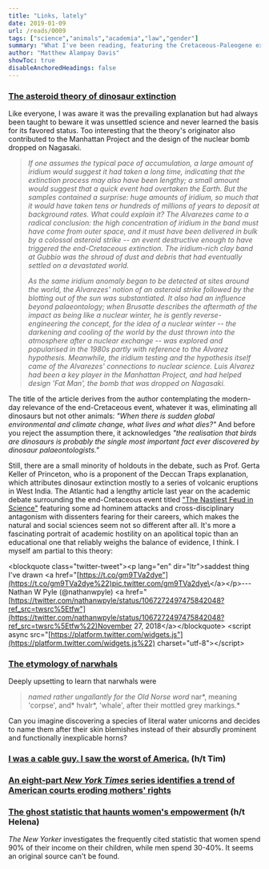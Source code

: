 ```yaml
---
title: "Links, lately"
date: 2019-01-09
url: /reads/0009
tags: ["science","animals","academia","law","gender"]
summary: "What I've been reading, featuring the Cretaceous-Paleogene extinction event and the etymology of narwhals"
author: "Matthew Alampay Davis"
showToc: true
disableAnchoredHeadings: false
---
```


### [The asteroid theory of dinosaur extinction](https://www.lrb.co.uk/v41/n01/francis-gooding/what-lives-and-what-dies)

Like everyone, I was aware it was the prevailing explanation but had
always been taught to beware it was unsettled science and never learned
the basis for its favored status. Too interesting that the theory's
originator also contributed to the Manhattan Project and the design of
the nuclear bomb dropped on Nagasaki.

> *If one assumes the typical pace of accumulation, a large amount of
> iridium would suggest it had taken a long time, indicating that the
> extinction process may also have been lengthy; a small amount would
> suggest that a quick event had overtaken the Earth. But the samples
> contained a surprise: huge amounts of iridium, so much that it would
> have taken tens or hundreds of millions of years to deposit at
> background rates. What could explain it? The Alvarezes came to a
> radical conclusion: the high concentration of iridium in the band must
> have come from outer space, and it must have been delivered in bulk by
> a colossal asteroid strike -- an event destructive enough to have
> triggered the end-Cretaceous extinction. The iridium-rich clay band at
> Gubbio was the shroud of dust and debris that had eventually settled
> on a devastated world.*
>
> *As the same iridium anomaly began to be detected at sites around the
> world, the Alvarezes' notion of an asteroid strike followed by the
> blotting out of the sun was substantiated. It also had an influence
> beyond palaeontology; when Brusatte describes the aftermath of the
> impact as being like a nuclear winter, he is gently
> reverse-engineering the concept, for the idea of a nuclear winter --
> the darkening and cooling of the world by the dust thrown into the
> atmosphere after a nuclear exchange -- was explored and popularised in
> the 1980s partly with reference to the Alvarez hypothesis. Meanwhile,
> the iridium testing and the hypothesis itself came of the Alvarezes'
> connections to nuclear science. Luis Alvarez had been a key player in
> the Manhattan Project, and had helped design 'Fat Man', the bomb that
> was dropped on Nagasaki.*

The title of the article derives from the author contemplating the
modern-day relevance of the end-Cretaceous event, whatever it was,
eliminating all dinosaurs but not other animals: *"When there is sudden
global environmental and climate change, what lives and what dies?"* And
before you reject the assumption there, it acknowledges *"the
realisation that birds are dinosaurs is probably the single most
important fact ever discovered by dinosaur palaeontologists."*

Still, there are a small minority of holdouts in the debate, such as
Prof. Gerta Keller of Princeton, who is a proponent of the Deccan Traps
explanation, which attributes dinosaur extinction mostly to a series of
volcanic eruptions in West India. The Atlantic had a lengthy article
last year on the academic debate surrounding the end-Cretaceous event
titled ["The Nastiest Feud in
Science"](https://www.theatlantic.com/magazine/archive/2018/09/dinosaur-extinction-debate/565769/)
featuring some ad hominem attacks and cross-disciplinary antagonism with
dissenters fearing for their careers, which makes the natural and social
sciences seem not so different after all. It's more a fascinating
portrait of academic hostility on an apolitical topic than an
educational one that reliably weighs the balance of evidence, I think. I
myself am partial to this theory:

\<blockquote class="twitter-tweet"\>\<p lang="en" dir="ltr"\>saddest
thing I've drawn \<a
href="[https://t.co/gm9TVa2dye"](https://t.co/gm9TVa2dye%22)pic.twitter.com/gm9TVa2dye\</a\>\</p\>---
Nathan W Pyle (\@nathanwpyle) \<a
href="[https://twitter.com/nathanwpyle/status/1067272497475842048?ref_src=twsrc%5Etfw"](https://twitter.com/nathanwpyle/status/1067272497475842048?ref_src=twsrc%5Etfw%22)November
27, 2018\</a\>\</blockquote\> \<script async
src="[https://platform.twitter.com/widgets.js"](https://platform.twitter.com/widgets.js%22)
charset="utf-8"\>\</script\>

### [The etymology of narwhals](https://www.lrb.co.uk/v41/n01/katherine-rundell/consider-the-narwhal)

Deeply upsetting to learn that narwhals were

> *named rather ungallantly for the Old Norse word* nar*, meaning
> 'corpse', and* hvalr*, 'whale', after their mottled grey markings.*

Can you imagine discovering a species of literal water unicorns and
decides to name them after their skin blemishes instead of their
absurdly prominent and functionally inexplicable horns?

### [I was a cable guy. I saw the worst of America.](https://www.huffingtonpost.com/entry/cable-tech-dick-cheney-sex-dungeon_us_5c0ea571e4b06484c9fd4c21) (h/t Tim)

### [An eight-part *New York Times* series identifies a trend of American courts eroding mothers' rights](https://www.nytimes.com/interactive/2018/12/28/opinion/pregnancy-women-pro-life-abortion.html?rref=collection%2Ftimestopic%2FWomen%27s%20Rights&action=click&contentCollection=timestopics&region=stream&module=stream_unit&version=latest&contentPlacement=4&pgtype=collection)

### [The ghost statistic that haunts women's empowerment](https://www.newyorker.com/science/elements/the-ghost-statistic-that-haunts-womens-empowerment) (h/t Helena)

*The New Yorker* investigates the frequently cited statistic that women
spend 90% of their income on their children, while men spend 30-40%. It
seems an original source can\'t be found.
